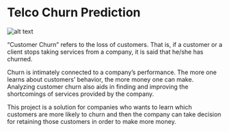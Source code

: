 # Telco Churn Prediction
![alt text](https://www.retently.com/wp-content/uploads/2015/11/leading-causes-of-churn-1.png)

“Customer Churn” refers to the loss of customers. That is, if a customer or a client stops taking services from a company, it is said that he/she has churned.

Churn is intimately connected to a company’s performance. The more one learns about customers’ behavior, the more money one can make. Analyzing customer churn also aids in finding and improving the shortcomings of services provided by the company.

This project is a solution for companies who wants to learn which customers are more likely to churn and then the company can take decision for retaining those customers in order to make more money.
